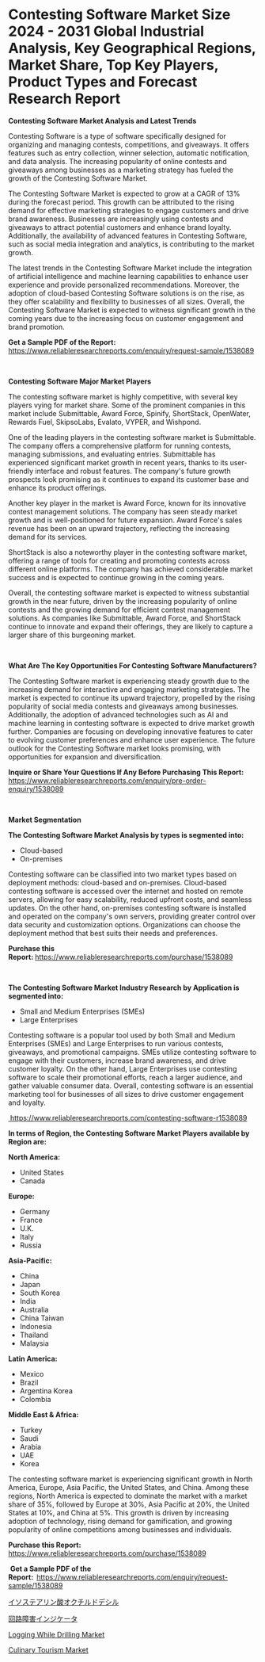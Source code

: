 <p><h1>Contesting Software Market Size 2024 - 2031 Global Industrial Analysis, Key Geographical Regions, Market Share, Top Key Players, Product Types and Forecast Research Report</h1></p><p><strong>Contesting Software Market Analysis and Latest Trends</strong></p>
<p><p>Contesting Software is a type of software specifically designed for organizing and managing contests, competitions, and giveaways. It offers features such as entry collection, winner selection, automatic notification, and data analysis. The increasing popularity of online contests and giveaways among businesses as a marketing strategy has fueled the growth of the Contesting Software Market.</p><p>The Contesting Software Market is expected to grow at a CAGR of 13% during the forecast period. This growth can be attributed to the rising demand for effective marketing strategies to engage customers and drive brand awareness. Businesses are increasingly using contests and giveaways to attract potential customers and enhance brand loyalty. Additionally, the availability of advanced features in Contesting Software, such as social media integration and analytics, is contributing to the market growth.</p><p>The latest trends in the Contesting Software Market include the integration of artificial intelligence and machine learning capabilities to enhance user experience and provide personalized recommendations. Moreover, the adoption of cloud-based Contesting Software solutions is on the rise, as they offer scalability and flexibility to businesses of all sizes. Overall, the Contesting Software Market is expected to witness significant growth in the coming years due to the increasing focus on customer engagement and brand promotion.</p></p>
<p><strong>Get a Sample PDF of the Report:&nbsp;</strong> <a href="https://www.reliableresearchreports.com/enquiry/request-sample/1538089">https://www.reliableresearchreports.com/enquiry/request-sample/1538089</a></p>
<p>&nbsp;</p>
<p><strong>Contesting Software Major Market Players</strong></p>
<p><p>The contesting software market is highly competitive, with several key players vying for market share. Some of the prominent companies in this market include Submittable, Award Force, Spinify, ShortStack, OpenWater, Rewards Fuel, SkipsoLabs, Evalato, VYPER, and Wishpond.</p><p>One of the leading players in the contesting software market is Submittable. The company offers a comprehensive platform for running contests, managing submissions, and evaluating entries. Submittable has experienced significant market growth in recent years, thanks to its user-friendly interface and robust features. The company's future growth prospects look promising as it continues to expand its customer base and enhance its product offerings.</p><p>Another key player in the market is Award Force, known for its innovative contest management solutions. The company has seen steady market growth and is well-positioned for future expansion. Award Force's sales revenue has been on an upward trajectory, reflecting the increasing demand for its services.</p><p>ShortStack is also a noteworthy player in the contesting software market, offering a range of tools for creating and promoting contests across different online platforms. The company has achieved considerable market success and is expected to continue growing in the coming years.</p><p>Overall, the contesting software market is expected to witness substantial growth in the near future, driven by the increasing popularity of online contests and the growing demand for efficient contest management solutions. As companies like Submittable, Award Force, and ShortStack continue to innovate and expand their offerings, they are likely to capture a larger share of this burgeoning market.</p></p>
<p>&nbsp;</p>
<p><strong>What Are The Key Opportunities For Contesting Software Manufacturers?</strong></p>
<p><p>The Contesting Software market is experiencing steady growth due to the increasing demand for interactive and engaging marketing strategies. The market is expected to continue its upward trajectory, propelled by the rising popularity of social media contests and giveaways among businesses. Additionally, the adoption of advanced technologies such as AI and machine learning in contesting software is expected to drive market growth further. Companies are focusing on developing innovative features to cater to evolving customer preferences and enhance user experience. The future outlook for the Contesting Software market looks promising, with opportunities for expansion and diversification.</p></p>
<p><strong>Inquire or Share Your Questions If Any Before Purchasing This Report:</strong> <a href="https://www.reliableresearchreports.com/enquiry/pre-order-enquiry/1538089">https://www.reliableresearchreports.com/enquiry/pre-order-enquiry/1538089</a></p>
<p>&nbsp;</p>
<p><strong>Market Segmentation</strong></p>
<p><strong>The Contesting Software Market Analysis by types is segmented into:</strong></p>
<p><ul><li>Cloud-based</li><li>On-premises</li></ul></p>
<p><p>Contesting software can be classified into two market types based on deployment methods: cloud-based and on-premises. Cloud-based contesting software is accessed over the internet and hosted on remote servers, allowing for easy scalability, reduced upfront costs, and seamless updates. On the other hand, on-premises contesting software is installed and operated on the company's own servers, providing greater control over data security and customization options. Organizations can choose the deployment method that best suits their needs and preferences.</p></p>
<p><strong>Purchase this Report:&nbsp;</strong><a href="https://www.reliableresearchreports.com/purchase/1538089">https://www.reliableresearchreports.com/purchase/1538089</a></p>
<p>&nbsp;</p>
<p><strong>The Contesting Software Market Industry Research by Application is segmented into:</strong></p>
<p><ul><li>Small and Medium Enterprises (SMEs)</li><li>Large Enterprises</li></ul></p>
<p><p>Contesting software is a popular tool used by both Small and Medium Enterprises (SMEs) and Large Enterprises to run various contests, giveaways, and promotional campaigns. SMEs utilize contesting software to engage with their customers, increase brand awareness, and drive customer loyalty. On the other hand, Large Enterprises use contesting software to scale their promotional efforts, reach a larger audience, and gather valuable consumer data. Overall, contesting software is an essential marketing tool for businesses of all sizes to drive customer engagement and loyalty.</p></p>
<p><a href="https://www.reliableresearchreports.com/contesting-software-r1538089">&nbsp;https://www.reliableresearchreports.com/contesting-software-r1538089</a></p>
<p><strong>In terms of Region, the Contesting Software Market Players available by Region are:</strong></p>
<p>
    <p> <strong> North America: </strong>
        <ul>
            <li>United States</li>
            <li>Canada</li>
        </ul>
        </p> 
    <p> <strong> Europe: </strong>
        <ul>
            <li>Germany</li>
            <li>France</li>
            <li>U.K.</li>
            <li>Italy</li>
            <li>Russia</li>
        </ul>
        </p> 
    <p> <strong> Asia-Pacific: </strong>
        <ul>
            <li>China</li>
            <li>Japan</li>
            <li>South Korea</li>
            <li>India</li>
            <li>Australia</li>
            <li>China Taiwan</li>
            <li>Indonesia</li>
            <li>Thailand</li>
            <li>Malaysia</li>
        </ul>
        </p> 
    <p> <strong> Latin America: </strong>
        <ul>
            <li>Mexico</li>
            <li>Brazil</li>
            <li>Argentina Korea</li>
            <li>Colombia</li>
        </ul>
        </p> 
    <p> <strong> Middle East & Africa: </strong>
        <ul>
            <li>Turkey</li>
            <li>Saudi</li>
            <li>Arabia</li>
            <li>UAE</li>
            <li>Korea</li>
        </ul>
    </p>
    </p>
<p><p>The contesting software market is experiencing significant growth in North America, Europe, Asia Pacific, the United States, and China. Among these regions, North America is expected to dominate the market with a market share of 35%, followed by Europe at 30%, Asia Pacific at 20%, the United States at 10%, and China at 5%. This growth is driven by increasing adoption of technology, rising demand for gamification, and growing popularity of online competitions among businesses and individuals.</p></p>
<p><strong>Purchase this Report: </strong><a href="https://www.reliableresearchreports.com/purchase/1538089">https://www.reliableresearchreports.com/purchase/1538089</a></p>
<p>&nbsp;<strong>Get a Sample PDF of the Report:&nbsp;&nbsp;</strong><a href="https://www.reliableresearchreports.com/enquiry/request-sample/1538089">https://www.reliableresearchreports.com/enquiry/request-sample/1538089</a></p>
<p><strong></strong></p>
<p><p><a href="https://github.com/dawson566/Market-Research-Report-List-2/blob/main/4095009180893.md">イソステアリン酸オクチルドデシル</a></p><p><a href="https://github.com/DeonBoer2023/Market-Research-Report-List-2/blob/main/7853406180894.md">回路障害インジケータ</a></p><p><a href="https://github.com/jaidynmorantestelletmjzya/Market-Research-Report-List-3/blob/main/logging-while-drilling-market.md">Logging While Drilling Market</a></p><p><a href="https://github.com/juniordelafrance/Market-Research-Report-List-4/blob/main/culinary-tourism-market.md">Culinary Tourism Market</a></p></p>